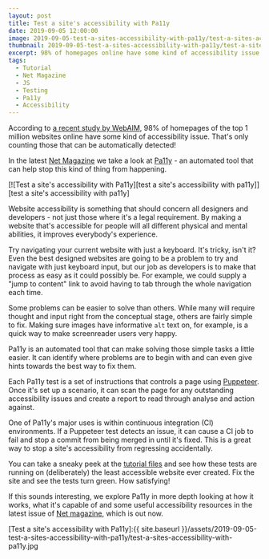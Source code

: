```yaml
---
layout: post
title: Test a site's accessibility with Pa11y
date: 2019-09-05 12:00:00
image: 2019-09-05-test-a-sites-accessibility-with-pa11y/test-a-sites-accessibility-with-pa11y-cover.jpg
thumbnail: 2019-09-05-test-a-sites-accessibility-with-pa11y/test-a-sites-accessibility-with-pa11y-cover-sm.jpg
excerpt: 98% of homepages online have some kind of accessibility issue. By automatically checking for common problems with Pa11y, we can be more confident that we are not accidentally adding any new ones into the codebase.
tags:
  - Tutorial
  - Net Magazine
  - JS
  - Testing
  - Pa11y
  - Accessibility
---
```


According to [a recent study by WebAIM][webaim million], 98% of homepages of the top 1 million websites online have some kind of accessibility issue. That's only counting those that can be automatically detected!

In the latest [Net Magazine][net magazine] we take a look at [Pa11y][pa11y] - an automated tool that can help stop this kind of thing from happening.

[![Test a site's accessibility with Pa11y][test a site's accessibility with pa11y]][test a site's accessibility with pa11y]

Website accessibility is something that should concern all designers and developers - not just those where it's a legal requirement. By making a website that's accessible for people will all different physical and mental abilities, it improves everybody's experience.

Try navigating your current website with just a keyboard. It's tricky, isn't it? Even the best designed websites are going to be a problem to try and navigate with just keyboard input, but our job as developers is to make that process as easy as it could possibly be. For example, we could supply a "jump to content" link to avoid having to tab through the whole navigation each time.

Some problems can be easier to solve than others. While many will require thought and input right from the conceptual stage, others are fairly simple to fix. Making sure images have informative `alt` text on, for example, is a quick way to make screenreader users very happy.

Pa11y is an automated tool that can make solving those simple tasks a little easier. It can identify where problems are to begin with and can even give hints towards the best way to fix them.

Each Pa11y test is a set of instructions that controls a page using [Puppeteer][puppeteer]. Once it's set up a scenario, it can scan the page for any outstanding accessibility issues and create a report to read through analyse and action against.

One of Pa11y's major uses is within continuous integration (CI) environments. If a Puppeteer test detects an issue, it can cause a CI job to fail and stop a commit from being merged in until it's fixed. This is a great way to stop a site's accessibility from regressing accidentally.

You can take a sneaky peek at the [tutorial files][github tutorial files] and see how these tests are running on (deliberately) the least accessible website ever created. Fix the site and see the tests turn green. How satisfying!

If this sounds interesting, we explore Pa11y in more depth looking at how it works, what it's capable of and some useful accessibility resources in the latest issue of [Net magazine][net magazine], which is out now.

[Test a site's accessibility with Pa11y]:{{ site.baseurl }}/assets/2019-09-05-test-a-sites-accessibility-with-pa11y/test-a-sites-accessibility-with-pa11y.jpg

[net magazine]: https://www.myfavouritemagazines.co.uk/design/net-magazine-back-issues/net-october-2019-issue-324/
[pa11y]: https://pa11y.org/
[webaim million]: https://webaim.org/projects/million/
[puppeteer]: https://pptr.dev/
[github tutorial files]: https://github.com/mattcrouch/pa11y-tutorial
